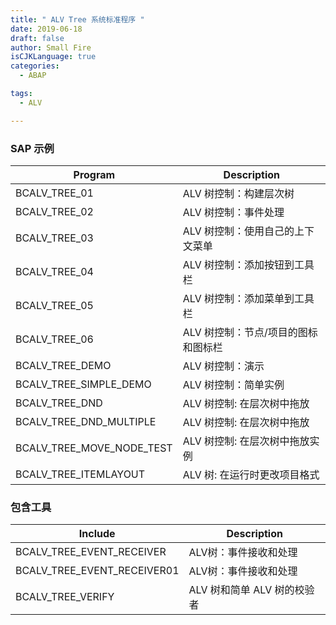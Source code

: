 ```yaml
---
title: " ALV Tree 系统标准程序 "
date: 2019-06-18
draft: false
author: Small Fire
isCJKLanguage: true
categories: 
  - ABAP

tags: 
  - ALV

---
```


### SAP 示例

| Program                   | Description                         |
| ------------------------- | ----------------------------------- |
| BCALV_TREE_01             | ALV 树控制：构建层次树              |
| BCALV_TREE_02             | ALV 树控制：事件处理                |
| BCALV_TREE_03             | ALV 树控制：使用自己的上下文菜单    |
| BCALV_TREE_04             | ALV 树控制：添加按钮到工具栏        |
| BCALV_TREE_05             | ALV 树控制：添加菜单到工具栏        |
| BCALV_TREE_06             | ALV 树控制：节点/项目的图标和图标栏 |
| BCALV_TREE_DEMO           | ALV 树控制：演示                    |
| BCALV_TREE_SIMPLE_DEMO    | ALV 树控制：简单实例                |
| BCALV_TREE_DND            | ALV 树控制: 在层次树中拖放          |
| BCALV_TREE_DND_MULTIPLE   | ALV 树控制: 在层次树中拖放          |
| BCALV_TREE_MOVE_NODE_TEST | ALV 树控制: 在层次树中拖放实例      |
| BCALV_TREE_ITEMLAYOUT     | ALV 树: 在运行时更改项目格式        |

### 包含工具

| Include                     | Description                 |
| --------------------------- | --------------------------- |
| BCALV_TREE_EVENT_RECEIVER   | ALV树：事件接收和处理       |
| BCALV_TREE_EVENT_RECEIVER01 | ALV树：事件接收和处理       |
| BCALV_TREE_VERIFY           | ALV 树和简单 ALV 树的校验者 |

